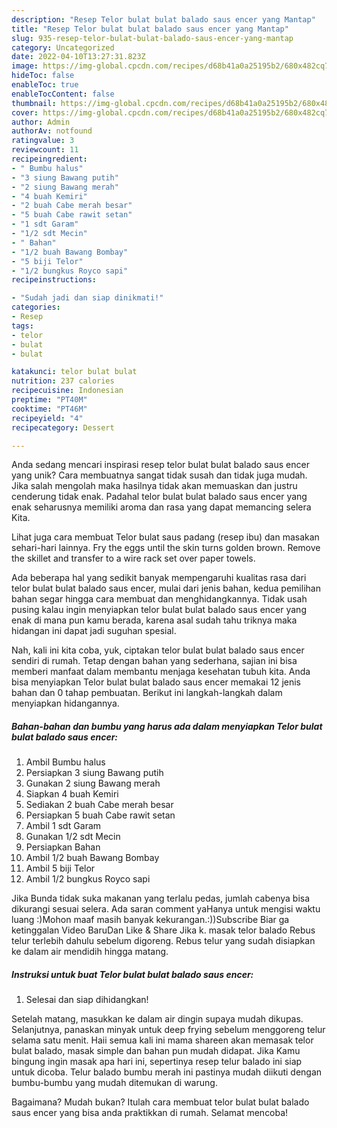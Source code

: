 ```yaml
---
description: "Resep Telor bulat bulat balado saus encer yang Mantap"
title: "Resep Telor bulat bulat balado saus encer yang Mantap"
slug: 935-resep-telor-bulat-bulat-balado-saus-encer-yang-mantap
category: Uncategorized
date: 2022-04-10T13:27:31.823Z
image: https://img-global.cpcdn.com/recipes/d68b41a0a25195b2/680x482cq70/telor-bulat-bulat-balado-saus-encer-foto-resep-utama.jpg
hideToc: false
enableToc: true
enableTocContent: false
thumbnail: https://img-global.cpcdn.com/recipes/d68b41a0a25195b2/680x482cq70/telor-bulat-bulat-balado-saus-encer-foto-resep-utama.jpg
cover: https://img-global.cpcdn.com/recipes/d68b41a0a25195b2/680x482cq70/telor-bulat-bulat-balado-saus-encer-foto-resep-utama.jpg
author: Admin
authorAv: notfound
ratingvalue: 3
reviewcount: 11
recipeingredient:
- " Bumbu halus"
- "3 siung Bawang putih"
- "2 siung Bawang merah"
- "4 buah Kemiri"
- "2 buah Cabe merah besar"
- "5 buah Cabe rawit setan"
- "1 sdt Garam"
- "1/2 sdt Mecin"
- " Bahan"
- "1/2 buah Bawang Bombay"
- "5 biji Telor"
- "1/2 bungkus Royco sapi"
recipeinstructions:

- "Sudah jadi dan siap dinikmati!"
categories:
- Resep
tags:
- telor
- bulat
- bulat

katakunci: telor bulat bulat 
nutrition: 237 calories
recipecuisine: Indonesian
preptime: "PT40M"
cooktime: "PT46M"
recipeyield: "4"
recipecategory: Dessert

---
```





Anda sedang mencari inspirasi resep telor bulat bulat balado saus encer yang unik? Cara membuatnya sangat tidak susah dan tidak juga mudah. Jika salah mengolah maka hasilnya tidak akan memuaskan dan justru cenderung tidak enak. Padahal telor bulat bulat balado saus encer yang enak seharusnya memiliki aroma dan rasa yang dapat memancing selera Kita.





Lihat juga cara membuat Telor bulat saus padang (resep ibu) dan masakan sehari-hari lainnya. Fry the eggs until the skin turns golden brown. Remove the skillet and transfer to a wire rack set over paper towels.

Ada beberapa hal yang sedikit banyak mempengaruhi kualitas rasa dari telor bulat bulat balado saus encer, mulai dari jenis bahan, kedua pemilihan bahan segar hingga cara membuat dan menghidangkannya. Tidak usah pusing kalau ingin menyiapkan telor bulat bulat balado saus encer yang enak di mana pun kamu berada, karena asal sudah tahu triknya maka hidangan ini dapat jadi suguhan spesial.






Nah, kali ini kita coba, yuk, ciptakan telor bulat bulat balado saus encer sendiri di rumah. Tetap dengan bahan yang sederhana, sajian ini bisa memberi manfaat dalam membantu menjaga kesehatan tubuh kita. Anda bisa menyiapkan Telor bulat bulat balado saus encer memakai 12 jenis bahan dan 0 tahap pembuatan. Berikut ini langkah-langkah dalam menyiapkan hidangannya.

<!--inarticleads1-->

##### Bahan-bahan dan bumbu yang harus ada dalam menyiapkan Telor bulat bulat balado saus encer:

1. Ambil  Bumbu halus
1. Persiapkan 3 siung Bawang putih
1. Gunakan 2 siung Bawang merah
1. Siapkan 4 buah Kemiri
1. Sediakan 2 buah Cabe merah besar
1. Persiapkan 5 buah Cabe rawit setan
1. Ambil 1 sdt Garam
1. Gunakan 1/2 sdt Mecin
1. Persiapkan  Bahan
1. Ambil 1/2 buah Bawang Bombay
1. Ambil 5 biji Telor
1. Ambil 1/2 bungkus Royco sapi


Jika Bunda tidak suka makanan yang terlalu pedas, jumlah cabenya bisa dikurangi sesuai selera. Ada saran comment yaHanya untuk mengisi waktu luang :)Mohon maaf masih banyak kekurangan.:))Subscribe Biar ga ketinggalan Video BaruDan Like &amp; Share Jika k. masak telor balado Rebus telur terlebih dahulu sebelum digoreng. Rebus telur yang sudah disiapkan ke dalam air mendidih hingga matang. 

<!--inarticleads2-->

##### Instruksi untuk buat Telor bulat bulat balado saus encer:


1. Selesai dan siap dihidangkan!

Setelah matang, masukkan ke dalam air dingin supaya mudah dikupas. Selanjutnya, panaskan minyak untuk deep frying sebelum menggoreng telur selama satu menit. Haii semua kali ini mama shareen akan memasak telor bulat balado, masak simple dan bahan pun mudah didapat. Jika Kamu bingung ingin masak apa hari ini, sepertinya resep telur balado ini siap untuk dicoba. Telur balado bumbu merah ini pastinya mudah diikuti dengan bumbu-bumbu yang mudah ditemukan di warung. 

Bagaimana? Mudah bukan? Itulah cara membuat telor bulat bulat balado saus encer yang bisa anda praktikkan di rumah. Selamat mencoba!

